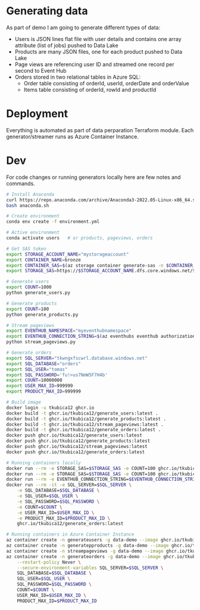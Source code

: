 # Generating data
As part of demo I am going to generate different types of data:
- Users is JSON lines flat file with user details and contains one array attribute (list of jobs) pushed to Data Lake
- Products are many JSON files, one for each product pushed to Data Lake
- Page views are referencing user ID and streamed one record per second to Event Hub
- Orders stored in two relational tables in Azure SQL:
  - Order table consisting of orderId, userId, orderDate and orderValue
  - Items table consisting of orderId, rowId and productId 

# Deployment
Everything is automated as part of data perparation Terraform module. Each generator/streamer runs as Azure Container Instance.

# Dev
For code changes or running generators locally here are few notes and commands.

```bash
# Install Anaconda
curl https://repo.anaconda.com/archive/Anaconda3-2022.05-Linux-x86_64.sh -o anaconda.sh
bash anaconda.sh

# Create environment
conda env create -f environment.yml

# Active environment
conda activate users   # or products, pageviews, orders

# Get SAS token
export STORAGE_ACCOUNT_NAME="mystorageaccount"
export CONTAINER_NAME=bronze
export CONTAINER_SAS=$(az storage container generate-sas -n $CONTAINER_NAME --account-name $STORAGE_ACCOUNT_NAME --expiry 2037-12-31T23:59:59Z --permissions rwl --https-only -o tsv)
export STORAGE_SAS=https://$STORAGE_ACCOUNT_NAME.dfs.core.windows.net/${CONTAINER_NAME}?${CONTAINER_SAS}

# Generate users
export COUNT=1000
python generate_users.py

# Generate products
export COUNT=100
python generate_products.py

# Stream pageviews
export EVENTHUB_NAMESPACE="myeventhubnamespace"
export EVENTHUB_CONNECTION_STRING=$(az eventhubs eventhub authorization-rule keys list -g datademo --namespace-name $EVENTHUB_NAMESPACE --eventhub-name pageviews -n pageviewsSender --query primaryConnectionString -o tsv)
python stream_pageviews.py

# Generate orders
export SQL_SERVER="tkwngxfscwrl.database.windows.net"
export SQL_DATABASE="orders"
export SQL_USER="tomas"
export SQL_PASSWORD='fu!>us7NmW5F7H4b'
export COUNT=10000000
export USER_MAX_ID=999999
export PRODUCT_MAX_ID=999999

# Build image
docker login -u tkubica12 ghcr.io
docker build -t ghcr.io/tkubica12/generate_users:latest .
docker build -t ghcr.io/tkubica12/generate_products:latest .
docker build -t ghcr.io/tkubica12/stream_pageviews:latest .
docker build -t ghcr.io/tkubica12/generate_orders:latest .
docker push ghcr.io/tkubica12/generate_users:latest
docker push ghcr.io/tkubica12/generate_products:latest
docker push ghcr.io/tkubica12/stream_pageviews:latest
docker push ghcr.io/tkubica12/generate_orders:latest

# Running containers locally
docker run --rm -e STORAGE_SAS=$STORAGE_SAS -e COUNT=100 ghcr.io/tkubica12/generate_users:latest
docker run --rm -e STORAGE_SAS=$STORAGE_SAS -e COUNT=100 ghcr.io/tkubica12/generate_users:latest
docker run --rm -e EVENTHUB_CONNECTION_STRING=$EVENTHUB_CONNECTION_STRING -e EVENTHUB_NAMESPACE=$EVENTHUB_NAMESPACE ghcr.io/tkubica12/stream_pageviews:latest
docker run --rm -it -e SQL_SERVER=$SQL_SERVER \
    -e SQL_DATABASE=$SQL_DATABASE \
    -e SQL_USER=$SQL_USER \
    -e SQL_PASSWORD=$SQL_PASSWORD \
    -e COUNT=$COUNT \
    -e USER_MAX_ID=$USER_MAX_ID \
    -e PRODUCT_MAX_ID=$PRODUCT_MAX_ID \
    ghcr.io/tkubica12/generate_orders:latest

# Running containers in Azure Container Instance
az container create -n generateusers -g data-demo --image ghcr.io/tkubica12/generate_users:latest --restart-policy Never --secure-environment-variables STORAGE_SAS=$STORAGE_SAS COUNT=1000000
az container create -n generatepproducts -g data-demo --image ghcr.io/tkubica12/generate_products:latest --restart-policy Never --secure-environment-variables STORAGE_SAS=$STORAGE_SAS COUNT=1
az container create -n streampageviews -g data-demo --image ghcr.io/tkubica12/stream_pageviews:latest --restart-policy Always --secure-environment-variables EVENTHUB_NAMESPACE=$EVENTHUB_NAMESPACE EVENTHUB_CONNECTION_STRING=$EVENTHUB_CONNECTION_STRING
az container create -n generateorders -g data-demo --image ghcr.io/tkubica12/generate_orders:latest \
    --restart-policy Never \
    --secure-environment-variables SQL_SERVER=$SQL_SERVER \
    SQL_DATABASE=$SQL_DATABASE \
    SQL_USER=$SQL_USER \
    SQL_PASSWORD=$SQL_PASSWORD \
    COUNT=$COUNT \
    USER_MAX_ID=$USER_MAX_ID \
    PRODUCT_MAX_ID=$PRODUCT_MAX_ID
```


